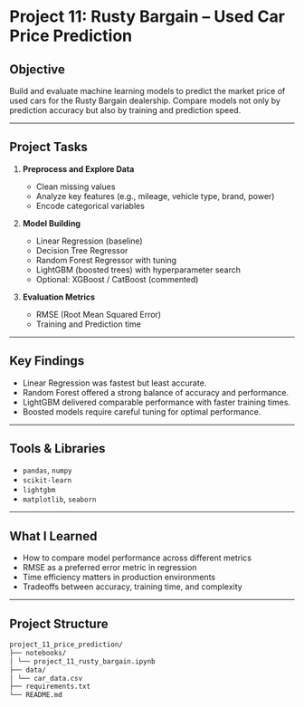 # Project 11: Rusty Bargain – Used Car Price Prediction

## Objective
Build and evaluate machine learning models to predict the market price of used cars for the Rusty Bargain dealership. Compare models not only by prediction accuracy but also by training and prediction speed.

---

## Project Tasks

1. **Preprocess and Explore Data**
   - Clean missing values
   - Analyze key features (e.g., mileage, vehicle type, brand, power)
   - Encode categorical variables

2. **Model Building**
   - Linear Regression (baseline)
   - Decision Tree Regressor
   - Random Forest Regressor with tuning
   - LightGBM (boosted trees) with hyperparameter search
   - Optional: XGBoost / CatBoost (commented)

3. **Evaluation Metrics**
   - RMSE (Root Mean Squared Error)
   - Training and Prediction time

---

## Key Findings

- Linear Regression was fastest but least accurate.
- Random Forest offered a strong balance of accuracy and performance.
- LightGBM delivered comparable performance with faster training times.
- Boosted models require careful tuning for optimal performance.

---

## Tools & Libraries

- `pandas`, `numpy`
- `scikit-learn`
- `lightgbm`
- `matplotlib`, `seaborn`

---

## What I Learned

- How to compare model performance across different metrics
- RMSE as a preferred error metric in regression
- Time efficiency matters in production environments
- Tradeoffs between accuracy, training time, and complexity

---

## Project Structure

```bash
project_11_price_prediction/
├── notebooks/
│ └── project_11_rusty_bargain.ipynb
├── data/
│ └── car_data.csv
├── requirements.txt
└── README.md
